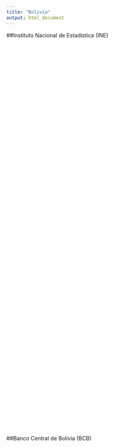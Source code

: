 ```yaml
---
title: "Bolivia"
output: html_document
---
```


<script src="{{< blogdown/postref >}}index_files/htmlwidgets/htmlwidgets.js"></script>
<script src="{{< blogdown/postref >}}index_files/jquery/jquery.min.js"></script>
<link href="{{< blogdown/postref >}}index_files/dygraphs/dygraph.css" rel="stylesheet" />
<script src="{{< blogdown/postref >}}index_files/dygraphs/dygraph-combined.js"></script>
<script src="{{< blogdown/postref >}}index_files/dygraphs/shapes.js"></script>
<script src="{{< blogdown/postref >}}index_files/moment/moment.js"></script>
<script src="{{< blogdown/postref >}}index_files/moment-timezone/moment-timezone-with-data.js"></script>
<script src="{{< blogdown/postref >}}index_files/moment-fquarter/moment-fquarter.min.js"></script>
<script src="{{< blogdown/postref >}}index_files/dygraphs-binding/dygraphs.js"></script>
<script src="{{< blogdown/postref >}}index_files/Dygraph.Plugins.Crosshair/crosshair.js"></script>
<script src="{{< blogdown/postref >}}index_files/htmlwidgets/htmlwidgets.js"></script>
<script src="{{< blogdown/postref >}}index_files/jquery/jquery.min.js"></script>
<link href="{{< blogdown/postref >}}index_files/dygraphs/dygraph.css" rel="stylesheet" />
<script src="{{< blogdown/postref >}}index_files/dygraphs/dygraph-combined.js"></script>
<script src="{{< blogdown/postref >}}index_files/dygraphs/shapes.js"></script>
<script src="{{< blogdown/postref >}}index_files/moment/moment.js"></script>
<script src="{{< blogdown/postref >}}index_files/moment-timezone/moment-timezone-with-data.js"></script>
<script src="{{< blogdown/postref >}}index_files/moment-fquarter/moment-fquarter.min.js"></script>
<script src="{{< blogdown/postref >}}index_files/dygraphs-binding/dygraphs.js"></script>
<script src="{{< blogdown/postref >}}index_files/Dygraph.Plugins.Crosshair/crosshair.js"></script>
<script src="{{< blogdown/postref >}}index_files/htmlwidgets/htmlwidgets.js"></script>
<script src="{{< blogdown/postref >}}index_files/jquery/jquery.min.js"></script>
<link href="{{< blogdown/postref >}}index_files/dygraphs/dygraph.css" rel="stylesheet" />
<script src="{{< blogdown/postref >}}index_files/dygraphs/dygraph-combined.js"></script>
<script src="{{< blogdown/postref >}}index_files/dygraphs/shapes.js"></script>
<script src="{{< blogdown/postref >}}index_files/moment/moment.js"></script>
<script src="{{< blogdown/postref >}}index_files/moment-timezone/moment-timezone-with-data.js"></script>
<script src="{{< blogdown/postref >}}index_files/moment-fquarter/moment-fquarter.min.js"></script>
<script src="{{< blogdown/postref >}}index_files/dygraphs-binding/dygraphs.js"></script>
<script src="{{< blogdown/postref >}}index_files/Dygraph.Plugins.Crosshair/crosshair.js"></script>

\##Instituto Nacional de Estadística (INE)

<div class="container-sm">

<div class="dygraphs html-widget html-fill-item-overflow-hidden html-fill-item" id="htmlwidget-1" style="width:480px;height:336px;"></div>
<script type="application/json" data-for="htmlwidget-1">{"x":{"attrs":{"axes":{"x":{"pixelsPerLabel":60,"drawAxis":true,"drawGrid":false},"y":{"drawAxis":true,"axisLabelFormatter":"function(d){return Math.round(d*100)/1e2 + '%'}","valueFormatter":"function(d){return Math.round(d*100)/1e2 + '%'}","gridLineColor":"#4a4a4a"}},"series":{"Producto Interno Bruto":{"axis":"y"}},"title":"Crecimiento Real Producto Interno Bruto<br><small>En Porcentaje (%)<\/small>","labels":["year","Producto Interno Bruto"],"retainDateWindow":false,"legend":"onmouseover","labelsDivWidth":250,"labelsShowZeroValues":true,"labelsSeparateLines":false,"stackedGraph":true,"fillGraph":false,"fillAlpha":0.15,"stepPlot":false,"drawPoints":false,"pointSize":1,"drawGapEdgePoints":false,"connectSeparatedPoints":false,"strokeWidth":1,"strokeBorderColor":"white","colorValue":0.5,"colorSaturation":1,"includeZero":false,"drawAxesAtZero":false,"logscale":false,"axisTickSize":3,"axisLineColor":"#98918B","axisLineWidth":0.3,"axisLabelColor":"black","axisLabelFontSize":14,"axisLabelWidth":60,"drawGrid":true,"gridLineWidth":0.3,"rightGap":5,"digitsAfterDecimal":2,"labelsKMB":false,"labelsKMG2":false,"labelsUTC":false,"maxNumberWidth":6,"animatedZooms":false,"mobileDisableYTouch":true,"disableZoom":false,"showRangeSelector":true,"rangeSelectorHeight":30,"rangeSelectorPlotFillColor":" #A7B1C4","rangeSelectorPlotStrokeColor":"#808FAB","interactionModel":"Dygraph.Interaction.defaultModel","highlightCircleSize":1,"highlightSeriesBackgroundAlpha":1,"highlightSeriesOpts":[],"hideOverlayOnMouseOut":true},"scale":"yearly","annotations":[],"shadings":[],"events":[],"format":"date","data":[["1989-12-31T00:00:00.000Z","1990-12-31T00:00:00.000Z","1991-12-31T00:00:00.000Z","1992-12-31T00:00:00.000Z","1993-12-31T00:00:00.000Z","1994-12-31T00:00:00.000Z","1995-12-31T00:00:00.000Z","1996-12-31T00:00:00.000Z","1997-12-31T00:00:00.000Z","1998-12-31T00:00:00.000Z","1999-12-31T00:00:00.000Z","2000-12-31T00:00:00.000Z","2001-12-31T00:00:00.000Z","2002-12-31T00:00:00.000Z","2003-12-31T00:00:00.000Z","2004-12-31T00:00:00.000Z","2005-12-31T00:00:00.000Z","2006-12-31T00:00:00.000Z","2007-12-31T00:00:00.000Z","2008-12-31T00:00:00.000Z","2009-12-31T00:00:00.000Z","2010-12-31T00:00:00.000Z","2011-12-31T00:00:00.000Z","2012-12-31T00:00:00.000Z","2013-12-31T00:00:00.000Z","2014-12-31T00:00:00.000Z","2015-12-31T00:00:00.000Z","2016-12-31T00:00:00.000Z","2017-12-31T00:00:00.000Z","2018-12-31T00:00:00.000Z","2019-12-31T00:00:00.000Z","2020-12-31T00:00:00.000Z","2021-12-31T00:00:00.000Z","2022-12-31T00:00:00.000Z"],[3.79012673018546,4.63578742785156,5.26652650784463,1.64649835112229,4.26929628057804,4.66726520846727,4.67827609842815,4.36134207264907,4.95420882852549,5.02935466664398,0.426885374917307,2.50781003055309,1.68380044890539,2.48556655701579,2.71133873199174,4.17329541194607,4.42143313990608,4.79700875343545,4.56438445803449,6.1484978098012,3.35699942996437,4.12672274748644,5.20409230834891,5.12227576703268,6.79601124133491,5.46056967606503,4.85718723239255,4.2639208375443,4.19520630106771,4.22362351118875,2.21670577750368,-8.73788443399135,6.10580422520928,3.47762474212663]],"fixedtz":false,"tzone":"UTC","plugins":{"Crosshair":{"direction":"vertical"}}},"evals":["attrs.axes.y.axisLabelFormatter","attrs.axes.y.valueFormatter","attrs.interactionModel"],"jsHooks":[]}</script>

</div>

<div class="container-sm">

<div class="row">

<div class="col-lg-6">

<div class="dygraphs html-widget html-fill-item-overflow-hidden html-fill-item" id="htmlwidget-2" style="width:480px;height:336px;"></div>
<script type="application/json" data-for="htmlwidget-2">{"x":{"attrs":{"axes":{"x":{"pixelsPerLabel":60,"drawAxis":true,"drawGrid":false},"y":{"drawAxis":true,"valueRange":[-50000,305000],"axisLabelFormatter":"function(d){return d.toString().replace(/\\B(?=(\\d{3})+(?!\\d))/g, \",\");}","valueFormatter":"function(d){return Math.round(d).toString().replace(/\\B(?=(\\d{3})+(?!\\d))/g, \",\");}","gridLineColor":"#4a4a4a"}},"series":{"Impuestos Indirectos":{"axis":"y"},"Agricultura, Silvicultura, Caza y Pesca":{"axis":"y"},"Extracción Minas y Canteras":{"axis":"y"},"Industrias Manufactureras":{"axis":"y"},"Electricidad Gas y Agua":{"axis":"y"},"Construcción":{"axis":"y"},"Comercio":{"axis":"y"},"Transporte, Almacenamiento y Comunicaciones":{"axis":"y"},"Establecimientos Financieros, Seguros, Bienes Inmuebles y Servicios Prestados a las Empresas":{"axis":"y"},"Servicios Comunales, Sociales y Personales":{"axis":"y"},"Restaurantes y Hoteles":{"axis":"y"},"Servicios Bancarios Imputados":{"axis":"y"},"Servicios de la Administración Pública":{"axis":"y"},"Servicio Doméstico":{"axis":"y"}},"title":"Producto Interno Bruto según Actividad Económica<br><small>(En Millones de Bs)<\/small>","labels":["year","Impuestos Indirectos","Agricultura, Silvicultura, Caza y Pesca","Extracción Minas y Canteras","Industrias Manufactureras","Electricidad Gas y Agua","Construcción","Comercio","Transporte, Almacenamiento y Comunicaciones","Establecimientos Financieros, Seguros, Bienes Inmuebles y Servicios Prestados a las Empresas","Servicios Comunales, Sociales y Personales","Restaurantes y Hoteles","Servicios Bancarios Imputados","Servicios de la Administración Pública","Servicio Doméstico"],"retainDateWindow":false,"legend":"onmouseover","labelsDivWidth":250,"labelsShowZeroValues":true,"labelsDiv":"labels2","labelsSeparateLines":true,"stackedGraph":true,"fillGraph":false,"fillAlpha":0.15,"stepPlot":false,"drawPoints":false,"pointSize":1,"drawGapEdgePoints":false,"connectSeparatedPoints":false,"strokeWidth":1,"strokeBorderColor":"white","colorValue":0.5,"colorSaturation":1,"includeZero":false,"drawAxesAtZero":false,"logscale":false,"axisTickSize":3,"axisLineColor":"#98918B","axisLineWidth":0.3,"axisLabelColor":"black","axisLabelFontSize":14,"axisLabelWidth":60,"drawGrid":true,"gridLineWidth":0.3,"rightGap":5,"digitsAfterDecimal":2,"labelsKMB":false,"labelsKMG2":false,"labelsUTC":false,"maxNumberWidth":6,"animatedZooms":false,"mobileDisableYTouch":true,"disableZoom":false,"showRangeSelector":true,"rangeSelectorHeight":30,"rangeSelectorPlotFillColor":" #A7B1C4","rangeSelectorPlotStrokeColor":"#808FAB","interactionModel":"Dygraph.Interaction.defaultModel","highlightCircleSize":1,"highlightSeriesBackgroundAlpha":1,"highlightSeriesOpts":[],"hideOverlayOnMouseOut":true},"scale":"yearly","annotations":[],"shadings":[],"events":[],"format":"date","data":[["1980-12-31T00:00:00.000Z","1981-12-31T00:00:00.000Z","1982-12-31T00:00:00.000Z","1983-12-31T00:00:00.000Z","1984-12-31T00:00:00.000Z","1985-12-31T00:00:00.000Z","1986-12-31T00:00:00.000Z","1987-12-31T00:00:00.000Z","1988-12-31T00:00:00.000Z","1989-12-31T00:00:00.000Z","1990-12-31T00:00:00.000Z","1991-12-31T00:00:00.000Z","1992-12-31T00:00:00.000Z","1993-12-31T00:00:00.000Z","1994-12-31T00:00:00.000Z","1995-12-31T00:00:00.000Z","1996-12-31T00:00:00.000Z","1997-12-31T00:00:00.000Z","1998-12-31T00:00:00.000Z","1999-12-31T00:00:00.000Z","2000-12-31T00:00:00.000Z","2001-12-31T00:00:00.000Z","2002-12-31T00:00:00.000Z","2003-12-31T00:00:00.000Z","2004-12-31T00:00:00.000Z","2005-12-31T00:00:00.000Z","2006-12-31T00:00:00.000Z","2007-12-31T00:00:00.000Z","2008-12-31T00:00:00.000Z","2009-12-31T00:00:00.000Z","2010-12-31T00:00:00.000Z","2011-12-31T00:00:00.000Z","2012-12-31T00:00:00.000Z","2013-12-31T00:00:00.000Z","2014-12-31T00:00:00.000Z","2015-12-31T00:00:00.000Z","2016-12-31T00:00:00.000Z","2017-12-31T00:00:00.000Z","2018-12-31T00:00:00.000Z","2019-12-31T00:00:00.000Z","2020-12-31T00:00:00.000Z","2021-12-31T00:00:00.000Z","2022-12-31T00:00:00.000Z"],[0.012095270468233,0.0149311388674253,0.0313142342504552,0.074639946574268,1.02710664419579,178.127723916681,579.358321610587,716.3032313215,899.21751554108,1069.69396869575,1279.71765933166,1731.64067561174,2228.82202529092,2518.11893081491,3020.65858631455,3864.92591596823,5025.72891772526,5609.61915764372,6525.62758151999,5890.96603102571,7065.0290213846,6928.09328112591,7394.66812059888,7993.06666905715,9293.97853257157,13849.5532613187,19429.553774613,22927.690390487,27123.6991588876,23562.5567009024,26423.0820879173,36459.857628856,44974.2181373003,52894.2080000918,56997.4883746044,51640.6139749,42730.8803433766,45930.3595718065,48713.2262384083,46207.8721065023,37500.6497986368,40320.7138678251,48135.4677386939],[0.0188572543460752,0.0249616722322041,0.0576568495565824,0.244403849301236,4.16845879731668,449.93974036021,1288.57591391102,1455.96252333318,1700.28662914982,1937.48858978323,2371.07720503908,2973.53374522775,3170.9424100972,3582.74057302641,4212.96319392,4789.90587317565,5324.45298080337,6212.53993471568,5911.52059594666,6384.54160088062,6732.95055044933,7130.25939078168,7343.26287708212,8312.05703516171,9275.85792795545,9083.2043477823,10034.959187818,10312.4095693941,12603.3305806321,13575.4626001236,14325.1414648383,16240.1352969486,18363.8414523449,21115.6472332267,22208.0524352542,23349.258664729,26201.7548875316,30037.7876053519,31964.2585273049,34537.0590800612,35438.0661803998,36081.6072173035,37779.7554576206],[0.0136935105795656,0.0150833318451786,0.0732271357295162,0.210471513974252,2.54915542699375,240.694883993978,719.755563154221,803.743096220079,940.853810881905,1265.04962791818,1581.91265359889,1494.94980399216,1602.14680473141,1268.2157725941,1353.57688663405,1944.87848678203,2217.39099077324,2626.34278981218,2591.51474573233,2613.48066584726,3404.92134117494,3402.14540956453,3632.67832508267,4678.04030003208,6582.36145334484,7584.91731080711,10656.7829400317,12656.746945483,17181.4673589515,15779.2988604211,19332.4008387668,25756.8006713644,27364.0839304763,29896.0299616483,30182.6417756284,22810.3899226741,20989.9890604433,27926.2500242683,30425.9580358314,27324.8642780254,19321.9886663616,29353.4143642608,33208.4071443854],[0.014326480134138,0.0212687097659254,0.0268952792590893,0.150676421784182,2.19258475086101,379.397348297482,1435.49135496205,1526.4361870146,1926.41692790864,2156.11533170199,2619.62320517456,3392.23480486162,3773.51112718977,4126.85807476198,4603.63243989552,5392.73978364469,6165.59137423841,6046.78329874358,6551.40986399625,6546.41316052337,6875.90659551624,7178.19635055892,7388.78062460231,7914.14178527741,8708.4545302072,8955.51675137661,10396.4958210976,11758.4117890147,13479.6514551563,14140.66212857,15538.6074817769,17185.7899394783,19116.2878163456,21032.6668958356,22203.7441250118,23239.1121398537,25761.6442501955,27197.5701898666,28794.0560964835,29641.9399093135,27735.6161172743,29950.033347088,31022.8078746122],[0.00112263685735759,0.00195787977622257,0.00304500727325962,0.0106324544760561,0.139990699630594,23.4922296590718,84.7335290575798,96.4947986142895,120.318239121318,171.250047164086,248.41679637411,379.391656378341,580.113617602435,786.218317838042,952.358336096268,1101.5625856138,1121.54193848097,1140.58909728567,1307.5816165791,1374.13593650892,1510.14954864278,1600.25304098909,1651.69017457111,1826.84838427958,1923.14160866496,1997.71648037085,2127.34412152754,2255.82793443819,2436.57611708261,2631.41469204092,3010.72989414754,3299.82673926755,3549.70141766054,3913.92485968071,4259.26380499107,4669.68488184027,5140.58552175176,5546.19908527637,5894.49888676064,6128.36251467536,5903.87350685892,6403.78418807731,6939.46616210198],[0.00301734481819385,0.00402499293412393,0.0104046599048437,0.0499697136912895,1.22248991251756,118.889071531934,229.811239534904,285.093108452601,378.778820202564,401.206276849737,474.02223526451,589.048815212303,683.846381633925,820.929759422738,865.461820655358,955.008270649027,988.802618661101,1194.88643573449,1785.75673690616,1574.30895016415,1574.90866355017,1493.27009425727,1765.86306970684,1426.33585266166,1473.44712756925,1695.40501866128,2189.70455543611,2470.09513136391,2792.57492997404,3027.75059693436,3679.39268244327,4240.62322864182,4870.05638530016,5574.89011372805,6341.50087586033,6750.22810834464,7506.49673256003,7676.9243756431,7952.74987528654,8145.71138738009,6499.47249916998,7897.95364278969,8265.87803282659],[0.00987564488168465,0.0148735677888532,0.0389029898819971,0.134180785939459,1.84352784460345,217.434257230056,713.534684158395,816.23388108781,929.951137903184,1119.05942675993,1370.94028979757,1690.99529524998,1832.82317195138,2010.34689828467,2348.02738026287,2713.54839117647,3060.26558043897,3293.4417498725,3598.09828993375,3547.85031993646,3735.60441478015,3869.07545816574,4049.75144448376,4235.43802114979,4859.83825233449,5091.87867612443,5884.23507381699,6990.28348696635,8468.491994696,8779.10620311134,10195.3193849205,11827.7013363791,12501.0345008322,13604.4668011924,14203.6028788577,14583.5883315529,16511.6092619997,18511.2525192193,19524.6629585466,19812.897648885,18013.52658012,20967.1370644249,22263.5295690352],[0.00712994777106792,0.00899928681194915,0.0299841768875756,0.0792322829647148,1.14343293919297,194.520579777863,544.846206785912,677.411985103203,862.682925834205,1074.51622800901,1439.0935740763,1894.53672321216,2315.32462140432,2711.41363709166,2991.93350683242,3250.50072842363,3900.70980774733,4522.52830649486,5596.05592261695,5695.47279258564,5885.19843999556,6206.77697428184,6755.19491950503,7636.23846436778,8255.09291499944,8676.27142334119,9334.73767020664,9657.78145041883,10146.9581162013,10723.5098018811,12375.5800015375,13953.9729196863,14936.5152790659,16658.2162418107,18425.2220772153,19984.3907528011,22586.0976225275,24082.2606230438,25656.4657100092,26322.3257343311,21096.388387289,25093.2376291608,27622.8293527955],[0.0162635559665661,0.0215603030641895,0.0453038628949513,0.148721927273934,2.18532596020261,318.236878496347,878.831395509997,1030.20404367074,1277.67421808574,1370.25557978318,1569.3648539477,1967.11015128651,2273.74583166667,2578.03231144463,2842.56446159932,3177.09253866041,3969.97402363949,4836.03119725483,5758.0197842613,7030.85501427211,7054.01239307782,6997.21943124599,6835.55814734175,6778.02478931963,6840.33142425945,7176.49505477195,7846.25783228356,8890.15303835099,10062.3396122199,10642.7747366899,11997.8600915185,13096.4108906141,15999.3210159955,18172.520655428,20255.4802119751,21896.2085998213,24787.9904192112,26837.0944951726,28646.3578876619,30314.4014176319,28822.1091252508,28386.2222998623,29850.0142538656],[0.00147651837396036,0.00171761345498826,0.00708338627114878,0.0318374999977891,0.390946378299468,32.8052041354588,198.90094266979,352.436369275714,448.764665815513,513.627404516584,592.802123665626,673.533917612385,786.186810345268,931.575531377131,1048.61088862267,1222.27673976829,1426.28740972456,1676.59713557276,1940.95642505144,2187.3796465524,2364.3115968553,2549.68555423623,2753.46394852599,2972.46509021912,3243.34155852966,3327.13240531565,3696.66379783861,4013.2348685972,4319.23344528174,4700.27440032182,5120.99416531725,5504.53257383984,6069.5658411995,6655.07967686364,7111.35295142926,7736.89415681144,8583.47709599647,9242.45139811626,9935.0885074857,10601.2464498551,9321.78502442186,9892.52580775838,10771.7553669076],[0.00189737900389493,0.00238512433531837,0.0090985156857537,0.0394085498065353,0.701280015837981,68.9575823486433,412.91362664001,360.308715234125,360.700230292222,429.52908200304,504.02086463876,628.736769150825,712.436110276118,788.190346513745,795.340343932314,929.338356512796,1159.65259612116,1258.99078303822,1518.88746122728,1561.40709554914,1630.87330359082,1693.89565652265,1819.960274688,1947.83311965635,2090.41335218162,2120.10042586079,2335.1370542853,2449.6672390219,2782.72342071119,3068.90760186261,3355.69883539707,3793.73836581096,4062.60236375254,4444.83436942962,4772.91745907044,5174.58469485466,5720.92753231793,6136.0284730103,6604.81645517738,7061.01107878212,5805.3009305333,5916.82041969161,6893.29757907363],[-0.001628669482,-0.0020954993,-0.005129998,-0.0182114929,-0.3111518592,-51.8570977828,-98.971,-124.55,-143.979,-199.973,-253.048,-346.002,-486.3205,-613.316,-726.634,-877.663,-1140.67,-1684.15,-2066.267,-2338.006,-2322.22,-2264.5294453525,-2139.218533595,-1995.628949282,-1946.33670565,-2205.1988017,-2659.506921128,-3160.7617790116,-3799.7107907035,-3951.91323878158,-4481.94737997743,-5128.34018714933,-6775.87492091994,-7762.42046244,-8731.54897907,-9268.53315056125,-10601.1637073072,-11451.441106722,-12028.9983341626,-12726.8531172581,-12949.0789929713,-12011.4568033487,-12612.3301056738],[0.0124643281871436,0.0138860741606272,0.0285665763351968,0.0921394170591869,1.98401137507826,182.366598391819,570.244,833.327,1037.288,1306.998,1552.659,1949.246,2412.13,2804.95,3167.771,3585.607,4104.20644078,4668.685,5527.552,5778.83648065084,6089.034,6661.47048942514,7073.35198475017,7815.27360775087,8643.09632551341,9275.002,10063.377,11354.901,12600.8780961834,14507.7649556834,16423.1505334087,19332.9777339012,21364.7103322105,24804.8367283592,28776.3052051896,34354.9045779338,37354.0831785254,40099.2128752771,44799.2166149141,47545.8180248921,49392.8485184435,49528.4786057732,52283.7945950425],[0.000668,0.000908,0.002072,0.007947,0.10978,13.153,49.743,54.993,66.546,79.089,92.534,113.172,128.298,144.6951194751,160.077,185.35084518735,212.712,240.98118656256,275.61166066286,308.533145293891,327.812261150223,344.514889785098,357.323051743953,364.314406546313,383.094809643069,395.822996422488,412.053417361154,432.741381714408,495.550656167768,539.175142657221,579.557959269507,667.535779357942,757.814055656704,851.13058883062,997.635970771413,1110.04423901739,1258.8098432896,1412.76723314568,1505.28973988251,1670.02433747834,1209.67435091045,1440.24927891768,1576.05936633253]],"fixedtz":false,"tzone":"UTC","plugins":{"Crosshair":{"direction":"vertical"}}},"evals":["attrs.axes.y.axisLabelFormatter","attrs.axes.y.valueFormatter","attrs.interactionModel"],"jsHooks":[]}</script>

<div id="labels2" style="color: #e3e3e3;">

</div>

</div>

<div class="col-lg-6">

<div class="dygraphs html-widget html-fill-item-overflow-hidden html-fill-item" id="htmlwidget-3" style="width:480px;height:336px;"></div>
<script type="application/json" data-for="htmlwidget-3">{"x":{"attrs":{"axes":{"x":{"pixelsPerLabel":60,"drawAxis":true,"drawGrid":false},"y":{"drawAxis":true,"valueRange":[-50000,305000],"axisLabelFormatter":"function(d){return d.toString().replace(/\\B(?=(\\d{3})+(?!\\d))/g, \",\");}","valueFormatter":"function(d){return Math.round(d).toString().replace(/\\B(?=(\\d{3})+(?!\\d))/g, \",\");}","gridLineColor":"#4a4a4a"}},"series":{"Gasto Administración Pública":{"axis":"y"},"Gasto Hogares e ISFLSH":{"axis":"y"},"Variación de Existencias":{"axis":"y"},"Formación Bruta de Capital Fijo":{"axis":"y"},"Exportaciones Netas de Bienes y Servicios":{"axis":"y"}},"title":"Producto Interno Bruto según Tipo de Gasto<br><small>(En Millones de Bs)<\/small>","labels":["year","Gasto Administración Pública","Gasto Hogares e ISFLSH","Variación de Existencias","Formación Bruta de Capital Fijo","Exportaciones Netas de Bienes y Servicios"],"retainDateWindow":false,"legend":"onmouseover","labelsDivWidth":250,"labelsShowZeroValues":true,"labelsDiv":"labels3","labelsSeparateLines":true,"stackedGraph":true,"fillGraph":false,"fillAlpha":0.15,"stepPlot":false,"drawPoints":false,"pointSize":1,"drawGapEdgePoints":false,"connectSeparatedPoints":false,"strokeWidth":1,"strokeBorderColor":"white","colorValue":0.5,"colorSaturation":1,"includeZero":false,"drawAxesAtZero":false,"logscale":false,"axisTickSize":3,"axisLineColor":"#98918B","axisLineWidth":0.3,"axisLabelColor":"black","axisLabelFontSize":14,"axisLabelWidth":60,"drawGrid":true,"gridLineWidth":0.3,"rightGap":5,"digitsAfterDecimal":2,"labelsKMB":false,"labelsKMG2":false,"labelsUTC":false,"maxNumberWidth":6,"animatedZooms":false,"mobileDisableYTouch":true,"disableZoom":false,"showRangeSelector":true,"rangeSelectorHeight":30,"rangeSelectorPlotFillColor":" #A7B1C4","rangeSelectorPlotStrokeColor":"#808FAB","interactionModel":"Dygraph.Interaction.defaultModel","highlightCircleSize":1,"highlightSeriesBackgroundAlpha":1,"highlightSeriesOpts":[],"hideOverlayOnMouseOut":true},"scale":"yearly","annotations":[],"shadings":[],"events":[],"format":"date","data":[["1980-12-31T00:00:00.000Z","1981-12-31T00:00:00.000Z","1982-12-31T00:00:00.000Z","1983-12-31T00:00:00.000Z","1984-12-31T00:00:00.000Z","1985-12-31T00:00:00.000Z","1986-12-31T00:00:00.000Z","1987-12-31T00:00:00.000Z","1988-12-31T00:00:00.000Z","1989-12-31T00:00:00.000Z","1990-12-31T00:00:00.000Z","1991-12-31T00:00:00.000Z","1992-12-31T00:00:00.000Z","1993-12-31T00:00:00.000Z","1994-12-31T00:00:00.000Z","1995-12-31T00:00:00.000Z","1996-12-31T00:00:00.000Z","1997-12-31T00:00:00.000Z","1998-12-31T00:00:00.000Z","1999-12-31T00:00:00.000Z","2000-12-31T00:00:00.000Z","2001-12-31T00:00:00.000Z","2002-12-31T00:00:00.000Z","2003-12-31T00:00:00.000Z","2004-12-31T00:00:00.000Z","2005-12-31T00:00:00.000Z","2006-12-31T00:00:00.000Z","2007-12-31T00:00:00.000Z","2008-12-31T00:00:00.000Z","2009-12-31T00:00:00.000Z","2010-12-31T00:00:00.000Z","2011-12-31T00:00:00.000Z","2012-12-31T00:00:00.000Z","2013-12-31T00:00:00.000Z","2014-12-31T00:00:00.000Z","2015-12-31T00:00:00.000Z","2016-12-31T00:00:00.000Z","2017-12-31T00:00:00.000Z","2018-12-31T00:00:00.000Z","2019-12-31T00:00:00.000Z","2020-12-31T00:00:00.000Z","2021-12-31T00:00:00.000Z","2022-12-31T00:00:00.000Z"],[0.0154,0.0192,0.0423,0.1134,2.575,249.897,718.931,994.015,1230.37,1515.736,1815.415,2310.153,2833.313,3270.271,3749.673,4375.144,5002.609,5789.967,6657.606,7126.099,7550.039,8458.061,9050.972,10227.32152,11320.1868092252,12304.214,13169.692,14481.703,16024.9633264,17904.5006835164,19069.871,22901.8912193482,25152.7830342124,29324.0829686259,33532.6044730489,39894.676953039,40945.394399581,44117.4896417915,48789.2298538627,51269.9614958914,49960.8959641406,53990.0659528533,59091.28156798],[0.0748538655682694,0.101623378257682,0.261341466850155,0.922640585900232,13.3849477980147,1745.45107515447,6192.59653464313,7123.21294494256,8536.78420213635,9790.81399025998,11869.8861519758,14891.2577543595,17488.9164756585,19413.422184667,21444.454304946,24440.1553867537,28200.5554,31113.3645297986,35144.0934988655,37001.621991116,39655.4561750808,40499.2528570466,41842.2071149605,43960.3012293181,47281.175713677,51080.2518168132,57594.5465330323,65127.8549487648,75100.2392945075,79733.2072783574,85894.3791377814,100909.769397386,111363.573420915,127509.169661915,143499.688792387,156018.420357721,161615.430607005,175349.962991477,186548.612626568,193415.547328834,175764.464863924,187635.750716002,206422.863414476],[-0.000313621890524507,-0.00017685651049419,0.00228314380457509,0.00889969838923769,0.869588554994024,118.324662675541,13.4949710579753,127.09333277311,138.263934179378,-51.2529056461237,-4.10053562817021,209.256751476635,85.5828503991436,-24.6076523096199,-132.732441700627,-93.3282106389741,22.842,276.106214536851,212.243519596736,-156.734215599083,132.936833797488,183.780714053803,365.615974744165,351.709937487016,-463.304571699953,972.637310800739,-395.752818044831,-981.614548419643,366.936735200358,598.895804378736,599.445927025173,1412.84657306539,-1291.14697825447,-89.7315281032593,117.985999152889,-2485.04652577499,907.356481493983,2467.25966801114,1197.79997973089,2542.57634785372,521.387949960912,573.256804006366,-5625.03908934846],[0.0188244902624178,0.0233645530530705,0.0537171585671525,0.15737905624865,2.9362649299541,342.23150062252,1018.30782263189,1079.76897328721,1372.42911,1522.1665,1939.4245556,2771.102,3591.71061,4075.9363774951,4104.40501604854,5007.24375496506,6072.0664,7899.40471565805,10840.8742405595,9196.54007362686,9288.69809331323,7491.25678753922,8870.58431324088,7839.53150705491,8137.28808859172,10006.0462308208,13116.8884397238,16625.2635333895,20818.125979867,20059.6678423108,22849.0773656489,31526.855916541,34366.8368244624,40379.9329953413,47839.840871531,48732.7199784532,48479.1443166391,55124.3266615152,56139.9013605318,53621.5572775649,39414.9860154239,46432.8651580675,51628.5192844339],[0.00249446697720034,0.000451121113202014,-0.00121709288219687,0.0537305303179061,-0.418862397501809,-89.7465683915018,-333.561497422966,-389.692170205969,-472.347105731974,-83.5580547296382,-177.489243915469,-1049.64122694715,-1985.51689210713,-2276.05263222322,-1529.45793206762,-1494.14199661534,-1761.426,-3434.97637375598,-6032.49159769726,-5011.35200103184,-4698.63797213997,-2842.02478795292,-3447.05087697724,-474.415590261482,3350.76707552541,2660.66801105154,8262.42114247152,7755.97551251154,8383.49881546693,3430.47357385479,9462.79461082618,9480.19981065628,17561.8313058852,14732.5775659066,3013.53903066863,-14129.4008688654,-17414.1437623003,-17874.3216003191,-14287.8966211033,-18262.9615995884,-12549.5141007501,-9411.21770134419,-7516.89278992251]],"fixedtz":false,"tzone":"UTC","plugins":{"Crosshair":{"direction":"vertical"}}},"evals":["attrs.axes.y.axisLabelFormatter","attrs.axes.y.valueFormatter","attrs.interactionModel"],"jsHooks":[]}</script>

<div id="labels3" style="color: #e3e3e3;">

</div>

</div>

</div>

</div>

\##Banco Central de Bolivia (BCB)
